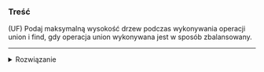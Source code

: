 ### Treść
(UF)
Podaj maksymalną wysokość drzew podczas wykonywania operacji union i find, gdy operacja union wykonywana jest w sposób zbalansowany.

------
<details><summary>Rozwiązanie</summary>
<p>
    
O(logn)

**D-d**.

Teza. 
  Drzewo budowane przez operację UNION o wysokości n, ma co najmniej 2^n wierzchołków.

D-d. przez indukcję po n.

1. Podstawa 
  n = 0, zachodzi
  n = 1, zachodzi
  
2. Załóżmy, że zachodzi dla n
3. Pokażę, że zachodzi dla n+1
  Aby stworzyć drzewo o wysokości n+1 musimy połączyć dwa drzewo o wysokości co 
  najmniej n(bo inaczej nie zwiększyłaby się wysokość) i o wysokości nie większej 
  niż n(bo gdyby jedno drzewo miało wysokość większą niż n, to drugie mniejsze 
  drzewo zostałoby podpięte pod to drzewo - ponieważ mam zbalansowany UNION). 
  Więc łącząc dwa drzewa o wysokości n i korzystając z założenia dostajemy 2^n + 2^n = 2^n+1
  Stąd zachodzi teza indukcyjna.
    
